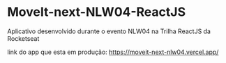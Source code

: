 # MoveIt-next-NLW04-ReactJS
Aplicativo desenvolvido durante o evento NLW04 na Trilha ReactJS da Rocketseat

link do app que esta em produção: https://moveit-next-nlw04.vercel.app/
